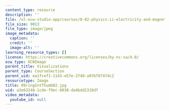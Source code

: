 ```yaml
---
content_type: resource
description: ''
file: /ol-ocw-studio-app/courses/8-02-physics-ii-electricity-and-magnetism-spring-2007/a3e632481cdef9ec8038da4bdd2310df_09ringIntThumb02.jpg
file_size: 9013
file_type: image/jpeg
image_metadata:
  caption: ''
  credit: ''
  image-alt: ''
learning_resource_types: []
license: https://creativecommons.org/licenses/by-nc-sa/4.0/
ocw_type: OCWImage
parent_title: Visualizations
parent_type: CourseSection
parent_uid: ea1fcef1-1143-e57e-2f48-a97bf8747dc2
resourcetype: Image
title: 09ringIntThumb02.jpg
uid: a3e63248-1cde-f9ec-8038-da4bdd2310df
video_metadata:
  youtube_id: null
---
```

